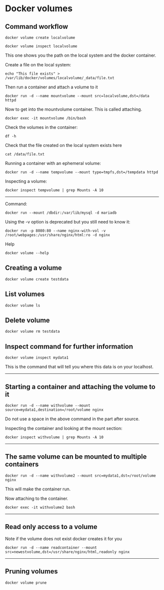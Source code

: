 # Docker volumes


## Command workflow

    docker volume create localvolume

    docker volume inspect localvolume

This one shows you the path on the local system and the docker container.

Create a file on the local system:

    echo "This file exists" > /var/lib/docker/volumes/localvolume/_data/file.txt

Then run a container and attach a volume to it

    docker run -d --name mountvolume --mount src=localvolume,dst=/data httpd

Now to get into the mountvolume container. This is called attaching.

    docker exec -it mountvolume /bin/bash

Check the volumes in the container:

    df -h

Check that the file created on the local system exists here

    cat /data/file.txt


Running a container with an ephemeral volume:

    docker run -d --name tempvolume --mount type=tmpfs,dst=/tempdata httpd

Inspecting a volume:

    docker inspect tempvolume | grep Mounts -A 10

-----------------------------------------------------------------------------------

Command:

    docker run --mount /dbdir:/var/lib/mysql -d mariadb

Using the -v option is deprecated but you still need to know it:

    docker run -p 8080:80 --name nginx-with-vol -v /root/webpages:/usr/share/nginx/html:ro -d nginx

Help

    docker volume --help

## Creating a volume

    docker volume create testdata

## List volumes

    docker volume ls

## Delete volume

    docker volume rm testdata

## Inspect command for further information

    docker volume inspect mydata1

This is the command that will tell you where this data is on your localhost.

-----------------------------------------------------------------------------------

## Starting a container and attaching the volume to it

    docker run -d --name withvolume --mount source=mydata1,destination=/root/volume nginx

Do not use a space in the above command in the part after source.

Inspecting the container and looking at the mount section:

    docker inspect withvolume | grep Mounts -A 10

-----------------------------------------------------------------------------------

## The same volume can be mounted to multiple containers

    docker run -d --name withvolume2 --mount src=mydata1,dst=/root/volume nginx

This will make the container run.

Now attaching to the container.

    docker exec -it withvolume2 bash

-----------------------------------------------------------------------------------

## Read only access to a volume

Note if the volume does not exist docker creates it for you

    docker run -d --name readcontainer --mount src=newestvolume,dst=/usr/share/nginx/html,readonly nginx

-----------------------------------------------------------------------------------

## Pruning volumes

    docker volume prune